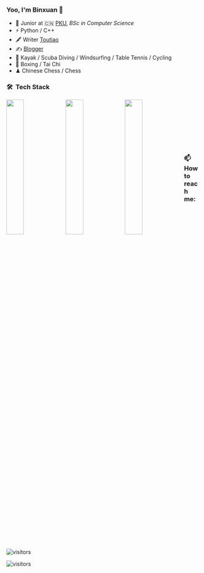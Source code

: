 ### Yoo, I'm Binxuan 👋


- 🍻 Junior at 🇨🇳 [PKU](https://www.pku.edu.cn), _BSc in Computer Science_
- ⚡ Python / C++
- 🖋 Writer [Toutiao](https://www.toutiao.com/c/user/token/MS4wLjABAAAAWW9q9CDDknH505HKHfHodOmPcQUXsDte2VBkT_l7ADAWxMgxlZKbrRsQeBBRUCEN/?source=tuwen_detail&log_from=0ca1f97d94514_1711635406878)
- ✍️ [Blogger](https://binxuan98.github.io/)
- 🏃  Kayak / Scuba Diving / Windsurfing / Table Tennis / Cycling
-  🥋 Boxing / Tai Chi
-  ♟  Chinese Chess / Chess 

### 🛠 &nbsp;Tech Stack
<a href="#">
  <img align="left" width="30%" src="https://github-readme-stats.vercel.app/api?username=binxuan98" />
  <img align="left" width="30%" src="https://github-readme-stats.vercel.app/api/top-langs/?username=binxuan98&layout=compact" />
  <img align="left" width="30%" src="https://github-readme-streak-stats.herokuapp.com/?user=binxuan98" />
</a>
<br/>
<br/>
<br/>
<br/>
<br/>
<br/>
<br/>


### 📫 How to reach me:

![visitors](https://visitor-badge.glitch.me/badge?page_id=binxuan98.binxuan98=jwenjian.visitor-badge&left_color=green&right_color=red)

![visitors](https://visitor.spacexcode.com/?id=binxuan98&label=&labelColor=&color=&type=pv&style=plastic)
